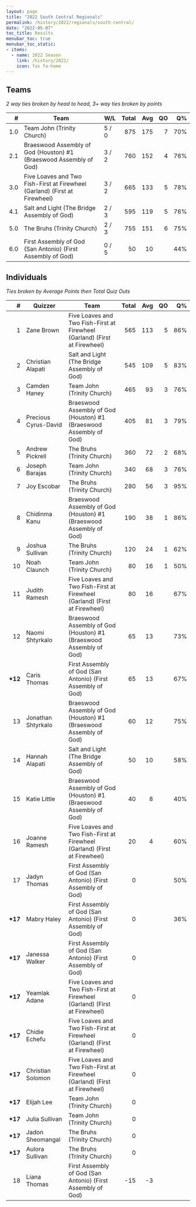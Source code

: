 ```yaml
---
layout: page
title: "2022 South Central Regionals"
permalink: /history/2022/regionals/south-central/
date: "2022-05-07"
toc_title: Results
menubar_toc: true
menubar_toc_static:
- items:
  - name: 2022 Season
    link: /history/2022/
    icon: fas fa-home
---
```


## Teams

*2 way ties broken by head to head, 3+ way ties broken by points*

|    # | Team                                                                       | W/L   | Total |  Avg |   QO |   Q% |
| ---: | -------------------------------------------------------------------------- | ----- | ----: | ---: | ---: | ---: |
|  1.0 | Team John (Trinity Church)                                                 | 5 / 0 |   875 |  175 |    7 |  70% |
|  2.1 | Braeswood Assembly of God (Houston) #1 (Braeswood Assembly of God)         | 3 / 2 |   760 |  152 |    4 |  76% |
|  3.0 | Five Loaves and Two Fish-First at Firewheel (Garland) (First at Firewheel) | 3 / 2 |   665 |  133 |    5 |  78% |
|  4.1 | Salt and Light (The Bridge Assembly of God)                                | 2 / 3 |   595 |  119 |    5 |  76% |
|  5.0 | The Bruhs (Trinity Church)                                                 | 2 / 3 |   755 |  151 |    6 |  75% |
|  6.0 | First Assembly of God (San Antonio) (First Assembly of God)                | 0 / 5 |    50 |   10 |      |  44% |

## Individuals

*Ties broken by Average Points then Total Quiz Outs*

|        # | Quizzer              | Team                                                                       | Total |  Avg |   QO |   Q% |
| -------: | -------------------- | -------------------------------------------------------------------------- | ----: | ---: | ---: | ---: |
|        1 | Zane Brown           | Five Loaves and Two Fish-First at Firewheel (Garland) (First at Firewheel) |   565 |  113 |    5 |  86% |
|        2 | Christian Alapati    | Salt and Light (The Bridge Assembly of God)                                |   545 |  109 |    5 |  83% |
|        3 | Camden Haney         | Team John (Trinity Church)                                                 |   465 |   93 |    3 |  76% |
|        4 | Precious Cyrus-David | Braeswood Assembly of God (Houston) #1 (Braeswood Assembly of God)         |   405 |   81 |    3 |  79% |
|        5 | Andrew Pickrell      | The Bruhs (Trinity Church)                                                 |   360 |   72 |    2 |  68% |
|        6 | Joseph Barajas       | Team John (Trinity Church)                                                 |   340 |   68 |    3 |  76% |
|        7 | Joy Escobar          | The Bruhs (Trinity Church)                                                 |   280 |   56 |    3 |  95% |
|        8 | Chidinma Kanu        | Braeswood Assembly of God (Houston) #1 (Braeswood Assembly of God)         |   190 |   38 |    1 |  86% |
|        9 | Joshua Sullivan      | The Bruhs (Trinity Church)                                                 |   120 |   24 |    1 |  62% |
|       10 | Noah Claunch         | Team John (Trinity Church)                                                 |    80 |   16 |    1 |  50% |
|       11 | Judith Ramesh        | Five Loaves and Two Fish-First at Firewheel (Garland) (First at Firewheel) |    80 |   16 |      |  67% |
|       12 | Naomi Shtyrkalo      | Braeswood Assembly of God (Houston) #1 (Braeswood Assembly of God)         |    65 |   13 |      |  73% |
| **\*12** | Caris Thomas         | First Assembly of God (San Antonio) (First Assembly of God)                |    65 |   13 |      |  67% |
|       13 | Jonathan Shtyrkalo   | Braeswood Assembly of God (Houston) #1 (Braeswood Assembly of God)         |    60 |   12 |      |  75% |
|       14 | Hannah Alapati       | Salt and Light (The Bridge Assembly of God)                                |    50 |   10 |      |  58% |
|       15 | Katie Little         | Braeswood Assembly of God (Houston) #1 (Braeswood Assembly of God)         |    40 |    8 |      |  40% |
|       16 | Joanne Ramesh        | Five Loaves and Two Fish-First at Firewheel (Garland) (First at Firewheel) |    20 |    4 |      |  60% |
|       17 | Jadyn Thomas         | First Assembly of God (San Antonio) (First Assembly of God)                |     0 |      |      |  50% |
| **\*17** | Mabry Haley          | First Assembly of God (San Antonio) (First Assembly of God)                |     0 |      |      |  36% |
| **\*17** | Janessa Walker       | First Assembly of God (San Antonio) (First Assembly of God)                |     0 |      |      |      |
| **\*17** | Yeamlak Adane        | Five Loaves and Two Fish-First at Firewheel (Garland) (First at Firewheel) |     0 |      |      |      |
| **\*17** | Chidie Echefu        | Five Loaves and Two Fish-First at Firewheel (Garland) (First at Firewheel) |     0 |      |      |      |
| **\*17** | Christian Solomon    | Five Loaves and Two Fish-First at Firewheel (Garland) (First at Firewheel) |     0 |      |      |      |
| **\*17** | Elijah Lee           | Team John (Trinity Church)                                                 |     0 |      |      |      |
| **\*17** | Julia Sullivan       | Team John (Trinity Church)                                                 |     0 |      |      |      |
| **\*17** | Jadon Sheomangal     | The Bruhs (Trinity Church)                                                 |     0 |      |      |      |
| **\*17** | Aulora Sullivan      | The Bruhs (Trinity Church)                                                 |     0 |      |      |      |
|       18 | Liana Thomas         | First Assembly of God (San Antonio) (First Assembly of God)                |   -15 |   -3 |      |      |

